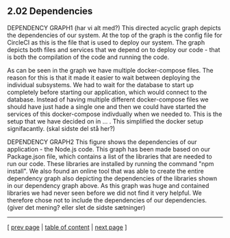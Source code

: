 ## 2.02 Dependencies

DEPENDENCY GRAPH1 (har vi alt med?)
This directed acyclic graph depicts the dependencies of our system. At the top of the graph is the config file for CircleCI as this is the file that is used to deploy our system. The graph depicts both files and services that we depend on to deploy our code - that is both the compilation of the code and running the code. 

As can be seen in the graph we have multiple docker-compose files. The reason for this is that it made it easier to wait between deploying the individual subsystems. We had to wait for the database to start up completely before starting our application, which would connect to the database. Instead of having multiple different docker-compose files we should have just hade a single one and then we could have started the services of this docker-compose indivdually when we needed to. This is the setup that we have decided on in ... . This simplified the docker setup signifacantly. (skal sidste del stå her?)

DEPENDENCY GRAPH2
This figure shows the dependencies of our application - the Node.js code. This graph has been made based on our Package.json file, which contains a list of the libraries that are needed to run our code. These libraries are installed by running the command "npm install". We also found an online tool that was able to create the entire dependency graph also depicting the dependencies of the libraries shown in our dependency graph above. As this graph was huge and contained libraries we had never seen before we did not find it very helpful. We therefore chose not to include the dependencies of our dependencies. (giver det mening? eller slet de sidste sætninger)

---
[ [prev page](../chapters/201_design_and_architecture.md) | [table of content](../table_of_content.md) | [next page](../chapters/203_interactions_of_subsystems.md) ]
